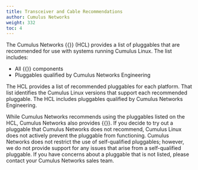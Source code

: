 ```yaml
---
title: Transceiver and Cable Recommendations
author: Cumulus Networks
weight: 332
toc: 4
---
```


The Cumulus Networks {{<exlink url="https://www.nvidia.com/en-us/networking/ethernet-switching/hardware-compatibility-list/" text="Cumulus Linux Hardware Compatibility List">}} (HCL) provides a list of pluggables that are recommended for use with systems running Cumulus Linux. The list includes:

- All {{<exlink url="https://www.nvidia.com/en-us/networking/ethernet-switching/spectrum-sn4000/" text="Cumulus Express">}} components
- Pluggables qualified by Cumulus Networks Engineering

The HCL provides a list of recommended pluggables for each platform. That list identifies the Cumulus Linux versions that support each recommended pluggable. The HCL includes pluggables qualified by Cumulus Networks Engineering.

While Cumulus Networks recommends using the pluggables listed on the HCL, Cumulus Networks also provides {{<link url="Transceiver-and-Cable-Self-qualification-with-Cumulus-Linux" text="this procedure for qualifying a non-recommended pluggable yourself">}}. If you decide to try out a pluggable that Cumulus Networks does not recommend, Cumulus Linux does not actively prevent the pluggable from functioning. Cumulus Networks does not restrict the use of self-qualified pluggables; however, we do not provide support for any issues that arise from a self-qualified pluggable. If you have concerns about a pluggable that is not listed, please contact your Cumulus Networks sales team.
